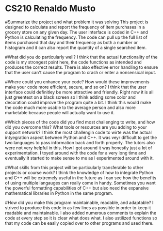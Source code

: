 # CS210 Renaldo Musto

#Summarize the project and what problem it was solving
This project is designed to calculate and report the frequency of item purchases in a grocery store on any given day. The user interface is coded in C++ and Python is calculating the frequency. The code can pull up the full list of items purchased that day and their frequency as both a number or histogram and it can also report the quantity of a single searched item. 

#What did you do particularly well?
I think that the actual functionality of the code is my strongest point here, the code functions as intended and produces the correct results. There is also effective error handling to ensure that the user can't cause the program to crash or enter a nonsensical input. 

#Where could you enhance your code? How would these improvements make your code more efficient, secure, and so on?
I think that the user interface could definitley be more attractive and friendly. Right now it is all just greentext on a black screen so I think adding some color and decoration could improve the program quite a bit. I think this would make the code much more usable to the average person and also more marketable because people will actually want to use it. 

#Which pieces of the code did you find most challenging to write, and how did you overcome this? What tools or resources are you adding to your support network?
I think the most challengin code to wirte was the actual intyegration aspect between Python and C++. It was veyr difficult to get the two languages to pass information back and forth properly. The tutors also were not very helpful in this. How I got around it was honestly just a lot of experimentation. I toyed around with the code for a very long time and eventually it started to make sense to me as I experimented around with it.

#What skills from this project will be particularly transferable to other projects or course work?
I think the knowledge of how to integrate Python and C++ will be extremely useful in the future as I can see how the benefits of using multiple langauges can really come in handy. Sometimes you want the powerful formatting capabilities of C++ but also need the expansive mathematical libraries in Python in the same program. 

#How did you make this program maintainable, readable, and adaptable?
I strived to produce this code in as few lines as possible in order to keep it readable and maintainable. I also added numerous comments to explain the code at every step so it is clear what does what. I also ustilized functions so that my code can be easily copied over to other programs and used there. 

